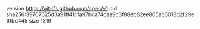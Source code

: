 version https://git-lfs.github.com/spec/v1
oid sha256:39767625d3a91ff41cfa97bca74caa9c3f88eb82ee805ac6013d2f29e6fbd445
size 1319
